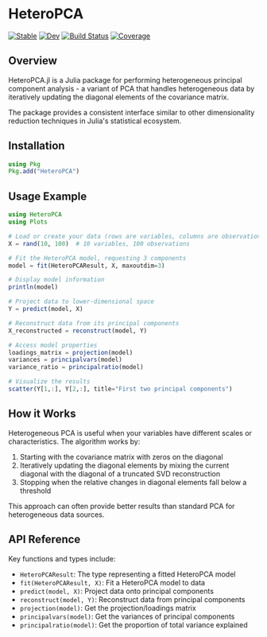 # HeteroPCA

[![Stable](https://img.shields.io/badge/docs-stable-blue.svg)](https://fuzhiyu.github.io/HeteroPCA.jl/stable)
[![Dev](https://img.shields.io/badge/docs-dev-blue.svg)](https://fuzhiyu.github.io/HeteroPCA.jl/dev)
[![Build Status](https://github.com/fuzhiyu/HeteroPCA.jl/workflows/CI/badge.svg)](https://github.com/fuzhiyu/HeteroPCA.jl/actions)
[![Coverage](https://codecov.io/gh/fuzhiyu/HeteroPCA.jl/branch/master/graph/badge.svg)](https://codecov.io/gh/fuzhiyu/HeteroPCA.jl)

## Overview

HeteroPCA.jl is a Julia package for performing heterogeneous principal component analysis - a variant of PCA that handles heterogeneous data by iteratively updating the diagonal elements of the covariance matrix.

The package provides a consistent interface similar to other dimensionality reduction techniques in Julia's statistical ecosystem.

## Installation

```julia
using Pkg
Pkg.add("HeteroPCA")
```

## Usage Example

```julia
using HeteroPCA
using Plots

# Load or create your data (rows are variables, columns are observations)
X = rand(10, 100)  # 10 variables, 100 observations

# Fit the HeteroPCA model, requesting 3 components
model = fit(HeteroPCAResult, X, maxoutdim=3)

# Display model information
println(model)

# Project data to lower-dimensional space
Y = predict(model, X)

# Reconstruct data from its principal components
X_reconstructed = reconstruct(model, Y)

# Access model properties
loadings_matrix = projection(model)
variances = principalvars(model)
variance_ratio = principalratio(model)

# Visualize the results
scatter(Y[1,:], Y[2,:], title="First two principal components")
```

## How it Works

Heterogeneous PCA is useful when your variables have different scales or characteristics. The algorithm works by:

1. Starting with the covariance matrix with zeros on the diagonal
2. Iteratively updating the diagonal elements by mixing the current diagonal with the diagonal of a truncated SVD reconstruction
3. Stopping when the relative changes in diagonal elements fall below a threshold

This approach can often provide better results than standard PCA for heterogeneous data sources.

## API Reference

Key functions and types include:

- `HeteroPCAResult`: The type representing a fitted HeteroPCA model
- `fit(HeteroPCAResult, X)`: Fit a HeteroPCA model to data
- `predict(model, X)`: Project data onto principal components
- `reconstruct(model, Y)`: Reconstruct data from principal components
- `projection(model)`: Get the projection/loadings matrix
- `principalvars(model)`: Get the variances of principal components
- `principalratio(model)`: Get the proportion of total variance explained
